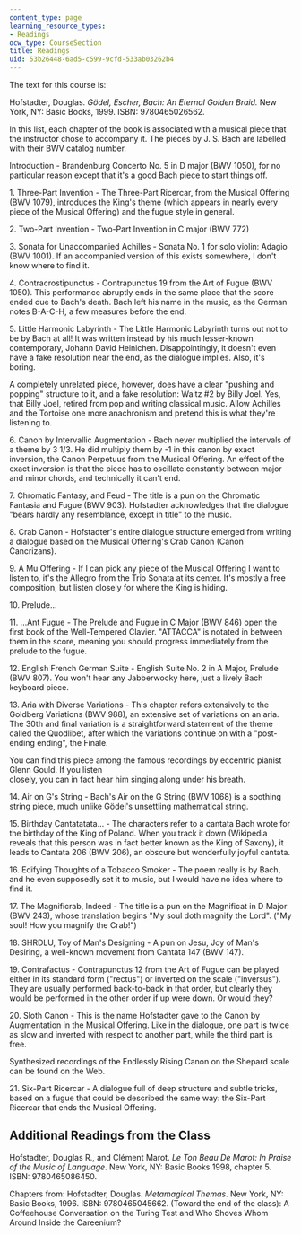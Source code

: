 ```yaml
---
content_type: page
learning_resource_types:
- Readings
ocw_type: CourseSection
title: Readings
uid: 53b26448-6ad5-c599-9cfd-533ab03262b4
---
```


The text for this course is:

Hofstadter, Douglas. _Gödel, Escher, Bach: An Eternal Golden Braid._ New York, NY: Basic Books, 1999. ISBN: 9780465026562.

In this list, each chapter of the book is associated with a musical piece that the instructor chose to accompany it. The pieces by J. S. Bach are labelled with their BWV catalog number.

Introduction - Brandenburg Concerto No. 5 in D major (BWV 1050), for no particular reason except that it's a good Bach piece to start things off.

1\. Three-Part Invention - The Three-Part Ricercar, from the Musical Offering (BWV 1079), introduces the King's theme (which appears in nearly every piece of the Musical Offering) and the fugue style in general.

2\. Two-Part Invention - Two-Part Invention in C major (BWV 772)

3\. Sonata for Unaccompanied Achilles - Sonata No. 1 for solo violin: Adagio (BWV 1001). If an accompanied version of this exists somewhere, I don't know where to find it.

4\. Contracrostipunctus - Contrapunctus 19 from the Art of Fugue (BWV 1050). This performance abruptly ends in the same place that the score ended due to Bach's death. Bach left his name in the music, as the German notes B-A-C-H, a few measures before the end.

5\. Little Harmonic Labyrinth - The Little Harmonic Labyrinth turns out not to be by Bach at all! It was written instead by his much lesser-known contemporary, Johann David Heinichen. Disappointingly, it doesn't even have a fake resolution near the end, as the dialogue implies. Also, it's boring.

A completely unrelated piece, however, does have a clear "pushing and popping" structure to it, and a fake resolution: Waltz #2 by Billy Joel. Yes, that Billy Joel, retired from pop and writing classical music. Allow Achilles and the Tortoise one more anachronism and pretend this is what they're listening to.

6\. Canon by Intervallic Augmentation - Bach never multiplied the intervals of a theme by 3 1/3. He did multiply them by -1 in this canon by exact inversion, the Canon Perpetuus from the Musical Offering. An effect of the exact inversion is that the piece has to oscillate constantly between major and minor chords, and technically it can't end.

7\. Chromatic Fantasy, and Feud - The title is a pun on the Chromatic Fantasia and Fugue (BWV 903). Hofstadter acknowledges that the dialogue "bears hardly any resemblance, except in title" to the music.

8\. Crab Canon - Hofstadter's entire dialogue structure emerged from writing a dialogue based on the Musical Offering's Crab Canon (Canon Cancrizans).

9\. A Mu Offering - If I can pick any piece of the Musical Offering I want to listen to, it's the Allegro from the Trio Sonata at its center. It's mostly a free composition, but listen closely for where the King is hiding.

10\. Prelude...

11\. ...Ant Fugue - The Prelude and Fugue in C Major (BWV 846) open the first book of the Well-Tempered Clavier. "ATTACCA" is notated in between them in the score, meaning you should progress immediately from the prelude to the fugue.

12\. English French German Suite - English Suite No. 2 in A Major, Prelude (BWV 807). You won't hear any Jabberwocky here, just a lively Bach keyboard piece.

13\. Aria with Diverse Variations - This chapter refers extensively to the Goldberg Variations (BWV 988), an extensive set of variations on an aria. The 30th and final variation is a straightforward statement of the theme called the Quodlibet, after which the variations continue on with a "post-ending ending", the Finale.

You can find this piece among the famous recordings by eccentric pianist Glenn Gould. If you listen  
closely, you can in fact hear him singing along under his breath.

14\. Air on G's String - Bach's Air on the G String (BWV 1068) is a soothing string piece, much unlike Gödel's unsettling mathematical string.

15\. Birthday Cantatatata... - The characters refer to a cantata Bach wrote for the birthday of the King of Poland. When you track it down (Wikipedia reveals that this person was in fact better known as the King of Saxony), it leads to Cantata 206 (BWV 206), an obscure but wonderfully joyful cantata.

16\. Edifying Thoughts of a Tobacco Smoker - The poem really is by Bach, and he even supposedly set it to music, but I would have no idea where to find it.

17\. The Magnificrab, Indeed - The title is a pun on the Magnificat in D Major (BWV 243), whose translation begins "My soul doth magnify the Lord". ("My soul! How you magnify the Crab!")

18\. SHRDLU, Toy of Man's Designing - A pun on Jesu, Joy of Man's Desiring, a well-known movement from Cantata 147 (BWV 147).

19\. Contrafactus - Contrapunctus 12 from the Art of Fugue can be played either in its standard form ("rectus") or inverted on the scale ("inversus"). They are usually performed back-to-back in that order, but clearly they would be performed in the other order if up were down. Or would they?

20\. Sloth Canon - This is the name Hofstadter gave to the Canon by Augmentation in the Musical Offering. Like in the dialogue, one part is twice as slow and inverted with respect to another part, while the third part is free.

Synthesized recordings of the Endlessly Rising Canon on the Shepard scale can be found on the Web.

21\. Six-Part Ricercar - A dialogue full of deep structure and subtle tricks, based on a fugue that could be described the same way: the Six-Part Ricercar that ends the Musical Offering.

Additional Readings from the Class
----------------------------------

Hofstadter, Douglas R., and Clément Marot. _Le Ton Beau De Marot: In Praise of the Music of Language_. New York, NY: Basic Books 1998, chapter 5. ISBN: 9780465086450.

Chapters from: Hofstadter, Douglas. _Metamagical Themas_. New York, NY: Basic Books, 1996. ISBN: 9780465045662. (Toward the end of the class): A Coffeehouse Conversation on the Turing Test and Who Shoves Whom Around Inside the Careenium?